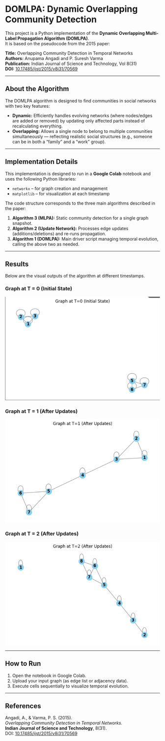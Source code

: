 # DOMLPA: Dynamic Overlapping Community Detection

This project is a Python implementation of the **Dynamic Overlapping Multi-Label Propagation Algorithm (DOMLPA)**.  
It is based on the pseudocode from the 2015 paper:

**Title:** Overlapping Community Detection in Temporal Networks  
**Authors:** Anupama Angadi and P. Suresh Varma  
**Publication:** Indian Journal of Science and Technology, Vol 8(31)  
**DOI:** [10.17485/ijst/2015/v8i31/70569](https://indjst.org/articles/overlapping-community-detection-in-temporal-networks)

---

## About the Algorithm

The DOMLPA algorithm is designed to find communities in social networks with two key features:

- **Dynamic:** Efficiently handles evolving networks (where nodes/edges are added or removed) by updating only affected parts instead of recalculating everything.  
- **Overlapping:** Allows a single node to belong to multiple communities simultaneously — reflecting realistic social structures (e.g., someone can be in both a “family” and a “work” group).

---

## Implementation Details

This implementation is designed to run in a **Google Colab** notebook and uses the following Python libraries:

- `networkx` – for graph creation and management  
- `matplotlib` – for visualization at each timestamp  

The code structure corresponds to the three main algorithms described in the paper:

1. **Algorithm 3 (MLPA):** Static community detection for a single graph snapshot.  
2. **Algorithm 2 (Update Network):** Processes edge updates (additions/deletions) and re-runs propagation.  
3. **Algorithm 1 (DOMLPA):** Main driver script managing temporal evolution, calling the above two as needed.

---

## Results

Below are the visual outputs of the algorithm at different timestamps.

### Graph at T = 0 (Initial State)
![Graph at T=0](image.png)

### Graph at T = 1 (After Updates)
![Graph at T=1](image1.png)

### Graph at T = 2 (After Updates)
![Graph at T=2](image2.png)

---

## How to Run

1. Open the notebook in Google Colab.  
2. Upload your input graph (as edge list or adjacency data).  
3. Execute cells sequentially to visualize temporal evolution.

---

## References

Angadi, A., & Varma, P. S. (2015).  
*Overlapping Community Detection in Temporal Networks.*  
**Indian Journal of Science and Technology**, 8(31).  
DOI: [10.17485/ijst/2015/v8i31/70569](https://indjst.org/articles/overlapping-community-detection-in-temporal-networks)
